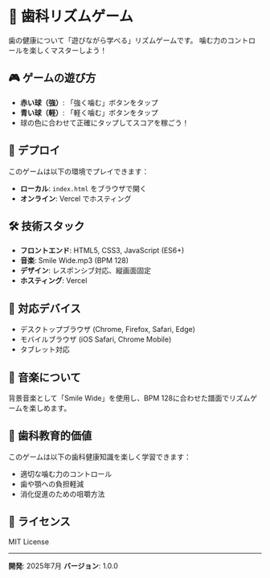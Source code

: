 # 🦷 歯科リズムゲーム

歯の健康について「遊びながら学べる」リズムゲームです。
噛む力のコントロールを楽しくマスターしよう！

## 🎮 ゲームの遊び方

- **赤い球（強）**: 「強く噛む」ボタンをタップ
- **青い球（軽）**: 「軽く噛む」ボタンをタップ
- 球の色に合わせて正確にタップしてスコアを稼ごう！

## 🚀 デプロイ

このゲームは以下の環境でプレイできます：

- **ローカル**: `index.html` をブラウザで開く
- **オンライン**: Vercel でホスティング

## 🛠️ 技術スタック

- **フロントエンド**: HTML5, CSS3, JavaScript (ES6+)
- **音楽**: Smile Wide.mp3 (BPM 128)
- **デザイン**: レスポンシブ対応、縦画面固定
- **ホスティング**: Vercel

## 📱 対応デバイス

- デスクトップブラウザ (Chrome, Firefox, Safari, Edge)
- モバイルブラウザ (iOS Safari, Chrome Mobile)
- タブレット対応

## 🎵 音楽について

背景音楽として「Smile Wide」を使用し、BPM 128に合わせた譜面でリズムゲームを楽しめます。

## 🏥 歯科教育的価値

このゲームは以下の歯科健康知識を楽しく学習できます：

- 適切な噛む力のコントロール
- 歯や顎への負担軽減
- 消化促進のための咀嚼方法

## 📄 ライセンス

MIT License

---

**開発**: 2025年7月
**バージョン**: 1.0.0